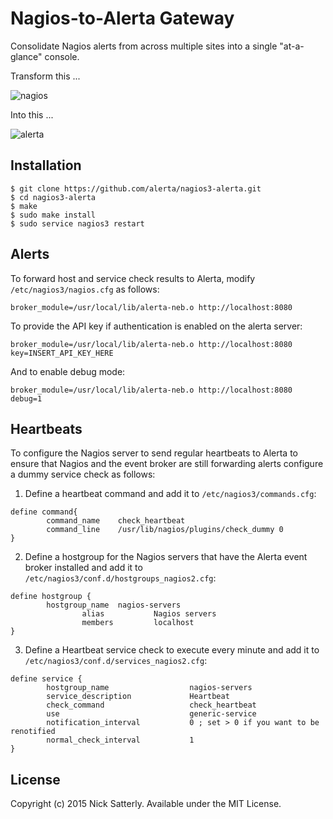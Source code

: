 Nagios-to-Alerta Gateway
========================

Consolidate Nagios alerts from across multiple sites into a single "at-a-glance" console.

Transform this ...

![nagios](/docs/images/nagios3-v3.png?raw=true)

Into this ...

![alerta](/docs/images/nagios3-alerta-v3.png?raw=true)

Installation
------------

    $ git clone https://github.com/alerta/nagios3-alerta.git
    $ cd nagios3-alerta
    $ make
    $ sudo make install
    $ sudo service nagios3 restart

Alerts
------

To forward host and service check results to Alerta, modify `/etc/nagios3/nagios.cfg` as follows:
```
broker_module=/usr/local/lib/alerta-neb.o http://localhost:8080
```

To provide the API key if authentication is enabled on the alerta server:
```
broker_module=/usr/local/lib/alerta-neb.o http://localhost:8080 key=INSERT_API_KEY_HERE
```

And to enable debug mode:
```
broker_module=/usr/local/lib/alerta-neb.o http://localhost:8080 debug=1
```

Heartbeats
----------

To configure the Nagios server to send regular heartbeats to Alerta to ensure that Nagios and the event broker are still forwarding alerts configure a dummy service check as follows:

1. Define a heartbeat command and add it to `/etc/nagios3/commands.cfg`:
```
define command{
        command_name    check_heartbeat
        command_line    /usr/lib/nagios/plugins/check_dummy 0
}
```

2. Define a hostgroup for the Nagios servers that have the Alerta event broker installed and add it to `/etc/nagios3/conf.d/hostgroups_nagios2.cfg`:
```
define hostgroup {
        hostgroup_name  nagios-servers
                alias           Nagios servers
                members         localhost
}
```

3. Define a Heartbeat service check to execute every minute and add it to `/etc/nagios3/conf.d/services_nagios2.cfg`:
```
define service {
        hostgroup_name                  nagios-servers
        service_description             Heartbeat
        check_command                   check_heartbeat
        use                             generic-service
        notification_interval           0 ; set > 0 if you want to be renotified
        normal_check_interval           1
}
```

License
-------

Copyright (c) 2015 Nick Satterly. Available under the MIT License.
